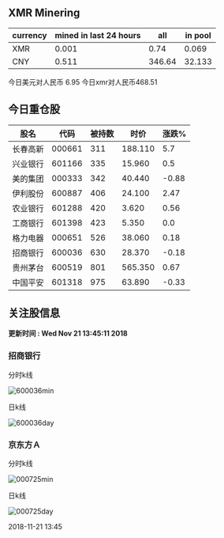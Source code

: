 ## XMR Minering

|currency|mined in last 24 hours|all|in pool|
|---|---|---|---|
|XMR|0.001|0.74|0.069|
|CNY|0.511|346.64|32.133|

今日美元对人民币 6.95	今日xmr对人民币468.51


## 今日重仓股 

|股名|代码|被持数|时价|涨跌%|
|---|---|---|---|---|
|长春高新|000661|311|188.110|5.7|
|兴业银行|601166|335|15.960|0.5|
|美的集团|000333|342|40.440|-0.88|
|伊利股份|600887|406|24.100|2.47|
|农业银行|601288|420|3.620|0.56|
|工商银行|601398|423|5.350|0.0|
|格力电器|000651|526|38.060|0.18|
|招商银行|600036|630|28.370|-0.18|
|贵州茅台|600519|801|565.350|0.67|
|中国平安|601318|975|63.890|-0.33|

## 关注股信息
**更新时间 : Wed Nov 21 13:45:11 2018**
### 招商银行 
分时k线

![600036min](http://image.sinajs.cn/newchart/min/n/sh600036.gif)

日k线

![600036day](http://image.sinajs.cn/newchart/daily/n/sh600036.gif)

### 京东方Ａ 
分时k线

![000725min](http://image.sinajs.cn/newchart/min/n/sz000725.gif)

日k线

![000725day](http://image.sinajs.cn/newchart/daily/n/sz000725.gif)

2018-11-21 13:45